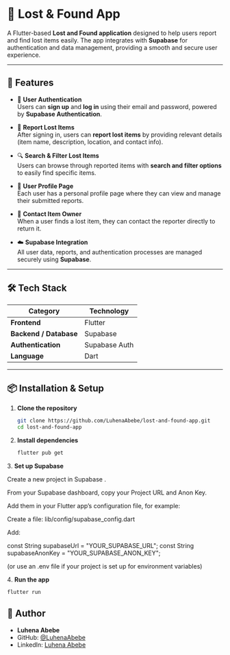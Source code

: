 # 📱 Lost & Found App

A Flutter-based **Lost and Found application** designed to help users report and find lost items easily. The app integrates with **Supabase** for authentication and data management, providing a smooth and secure user experience.

---

## 🚀 Features

- 🔐 **User Authentication**  
  Users can **sign up** and **log in** using their email and password, powered by **Supabase Authentication**.

- 🧾 **Report Lost Items**  
  After signing in, users can **report lost items** by providing relevant details (item name, description, location, and contact info).

- 🔍 **Search & Filter Lost Items**  
  Users can browse through reported items with **search and filter options** to easily find specific items.

- 👤 **User Profile Page**  
  Each user has a personal profile page where they can view and manage their submitted reports.

- 💬 **Contact Item Owner**  
  When a user finds a lost item, they can contact the reporter directly to return it.

- ☁️ **Supabase Integration**  
  All user data, reports, and authentication processes are managed securely using **Supabase**.

---

## 🛠️ Tech Stack

| Category | Technology |
|-----------|-------------|
| **Frontend** | Flutter |
| **Backend / Database** | Supabase |
| **Authentication** | Supabase Auth |
| **Language** | Dart |

---

## 📦 Installation & Setup

1. **Clone the repository**
   ```bash
   git clone https://github.com/LuhenaAbebe/lost-and-found-app.git
   cd lost-and-found-app
2. **Install dependencies**
   ```bash
   flutter pub get
3️. **Set up Supabase**

Create a new project in Supabase
.

From your Supabase dashboard, copy your Project URL and Anon Key.

Add them in your Flutter app’s configuration file, for example:

Create a file:
lib/config/supabase_config.dart

Add:

const String supabaseUrl = "YOUR_SUPABASE_URL";
const String supabaseAnonKey = "YOUR_SUPABASE_ANON_KEY";


(or use an .env file if your project is set up for environment variables)

4️. **Run the app**
```bash
flutter run
```
## 👤 Author
- **Luhena Abebe**  
- GitHub: [@LuhenaAbebe](https://github.com/LuhenaAbebe)  
- LinkedIn: [Luhena Abebe](https://www.linkedin.com/in/luhena-abebe-408314380)  
